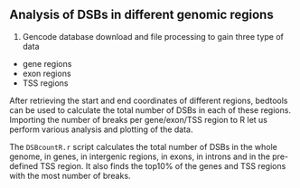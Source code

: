 ## Analysis of DSBs in different genomic regions

1. Gencode database download and file processing to gain three type of data
- gene regions
- exon regions
- TSS regions

After retrieving the start and end coordinates of different regions, bedtools can be used to calculate the total number of DSBs in each of these regions. Importing the number of breaks per gene/exon/TSS region to R let us perform various analysis and plotting of the data.

The `DSBcountR.r` script calculates the total number of DSBs in the whole genome, in genes, in intergenic regions, in exons, in introns and in the pre-defined TSS region. It also finds the top10% of the genes and TSS regions with the most number of breaks.
